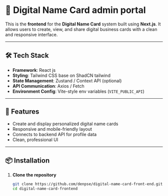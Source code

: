 # 🧾 Digital Name Card admin portal

This is the **frontend** for the **Digital Name Card** system built using **Next.js**. It allows users to create, view, and share digital business cards with a clean and responsive interface.

---

## 🛠️ Tech Stack

- **Framework**: React js
- **Styling**: Tailwind CSS base on ShadCN tailwind
- **State Management**: Zustand / Context API (optional)
- **API Communication**: Axios / Fetch
- **Environment Config**: Vite-style env variables (`VITE_PUBLIC_API`)

---

## 🚀 Features

- Create and display personalized digital name cards
- Responsive and mobile-friendly layout
- Connects to backend API for profile data
- Clean, professional UI

---

## 📦 Installation

1. **Clone the repository**

   ```bash
   git clone https://github.com/denpse/digital-name-card-front-end.git
   cd digital-name-card-frontend
   ```
